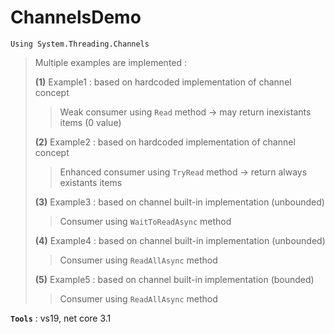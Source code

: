 # ChannelsDemo
```
Using System.Threading.Channels
```

> Multiple examples are implemented :
>
> **(1)** Example1 : based on hardcoded implementation of channel concept
>> Weak consumer using `Read` method -> may return inexistants items (0 value)
>
> **(2)** Example2 : based on hardcoded implementation of channel concept
>> Enhanced consumer using `TryRead` method -> return always existants items
>
> **(3)** Example3 : based on channel built-in implementation (unbounded)
>> Consumer using `WaitToReadAsync` method
>
> **(4)** Example4 : based on channel built-in implementation (unbounded)
>> Consumer using `ReadAllAsync` method
>
> **(5)** Example5 : based on channel built-in implementation (bounded)
>> Consumer using `ReadAllAsync` method

**`Tools`** : vs19, net core 3.1